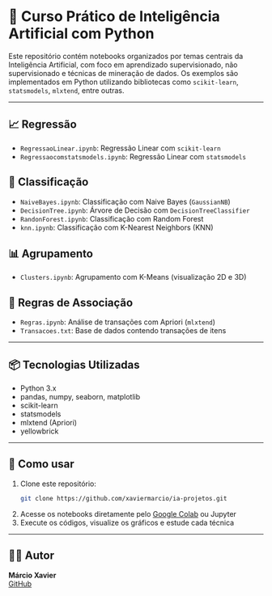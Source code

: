 # 🤖 Curso Prático de Inteligência Artificial com Python

Este repositório contém notebooks organizados por temas centrais da Inteligência Artificial, com foco em aprendizado supervisionado, não supervisionado e técnicas de mineração de dados. Os exemplos são implementados em Python utilizando bibliotecas como `scikit-learn`, `statsmodels`, `mlxtend`, entre outras.

---

## 📈 Regressão

- `RegressaoLinear.ipynb`: Regressão Linear com `scikit-learn`
- `Regressaocomstatsmodels.ipynb`: Regressão Linear com `statsmodels`

## 🧠 Classificação

- `NaiveBayes.ipynb`: Classificação com Naive Bayes (`GaussianNB`)
- `DecisionTree.ipynb`: Árvore de Decisão com `DecisionTreeClassifier`
- `RandonForest.ipynb`: Classificação com Random Forest
- `knn.ipynb`: Classificação com K-Nearest Neighbors (KNN)

## 📊 Agrupamento

- `Clusters.ipynb`: Agrupamento com K-Means (visualização 2D e 3D)

## 🛒 Regras de Associação

- `Regras.ipynb`: Análise de transações com Apriori (`mlxtend`)
- `Transacoes.txt`: Base de dados contendo transações de itens

---

## 📦 Tecnologias Utilizadas

- Python 3.x
- pandas, numpy, seaborn, matplotlib
- scikit-learn
- statsmodels
- mlxtend (Apriori)
- yellowbrick

---

## 🚀 Como usar

1. Clone este repositório:
   ```bash
   git clone https://github.com/xaviermarcio/ia-projetos.git
   ```
2. Acesse os notebooks diretamente pelo [Google Colab](https://colab.research.google.com/) ou Jupyter
3. Execute os códigos, visualize os gráficos e estude cada técnica

---

## 👨‍🏫 Autor

**Márcio Xavier**  
[GitHub](https://github.com/xaviermarcio)
